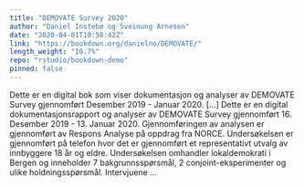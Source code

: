 ```yaml
---
title: "DEMOVATE Survey 2020"
author: "Daniel Instebø og Sveinung Arnesen"
date: "2020-04-01T10:58:42Z"
link: "https://bookdown.org/danielno/DEMOVATE/"
length_weight: "10.7%"
repo: "rstudio/bookdown-demo"
pinned: false
---
```


Dette er en digital bok som viser dokumentasjon og analyser av DEMOVATE Survey gjennomført Desember 2019 - Januar 2020. [...] Dette er en digital dokumentasjonsrapport og analyser av DEMOVATE Survey gjennomført 16. Desember 2019 - 13. Januar 2020. Gjennomføringen av analysen er gjennomført av Respons Analyse på oppdrag fra NORCE. Undersøkelsen er gjennomført på telefon hvor det er gjennomført et representativt utvalg av innbyggere 18 år og eldre. Undersøkelsen omhandler lokaldemokrati i Bergen og inneholder 7 bakgrunnsspørsmål, 2 conjoint-eksperimenter og ulike holdningsspørsmål. Intervjuene ...
